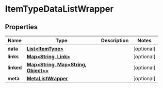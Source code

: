 
# ItemTypeDataListWrapper

## Properties
Name | Type | Description | Notes
------------ | ------------- | ------------- | -------------
**data** | [**List&lt;ItemType&gt;**](ItemType.md) |  |  [optional]
**links** | [**Map&lt;String, Link&gt;**](Link.md) |  |  [optional]
**linked** | [**Map&lt;String, Map&lt;String, Object&gt;&gt;**](Map.md) |  |  [optional]
**meta** | [**MetaListWrapper**](MetaListWrapper.md) |  |  [optional]



